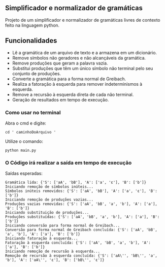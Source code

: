  ## Simplificador e normalizador de gramáticas 

Projeto de um simplificador e normalizador de gramáticas livres de contexto feito na linguagem python.


## Funcionalidades

- Lê a gramática de um arquivo de texto e a armazena em um dicionário.
- Remove símbolos não geradores e não alcançáveis da gramática.
- Remove produções que geram a palavra vazia.
- Substitui produções que têm um único símbolo não terminal pelo seu conjunto de produções.
- Converte a gramática para a forma normal de Greibach.
- Realiza a fatoração à esquerda para remover indeterminismos à esquerda.
- Remove a recursão à esquerda direta de cada não terminal.
- Geração de resultados em tempo de execução.
    
    
### Como usar no terminal

Abra o cmd e digite:

    cd ' caminhoDoArquivo '
    
Utilize o comando:
        
    python main.py
 

### O Código irá realizar a saída em tempo de execução

Saídas esperadas:
    
    Gramática lida: {'S': ['aA', 'bB'], 'A': ['a', 'ε'], 'B': ['b']}
    Iniciando remoção de símbolos inúteis...
    Símbolos inúteis removidos: {'S': ['aA', 'bB'], 'A': ['a', 'ε'], 'B': ['b']}
    Iniciando remoção de produções vazias...
    Produções vazias removidas: {'S': ['aA', 'bB', 'a', 'b'], 'A': ['a'], 'B': ['b']}
    Iniciando substituição de produções...
    Produções substituídas: {'S': ['aA', 'bB', 'a', 'b'], 'A': ['a'], 'B': ['b']}
    Iniciando conversão para forma normal de Greibach...
    Conversão para forma normal de Greibach concluída: {'S': ['aA', 'bB', 'a', 'b'], 'A': ['a'], 'B': ['b']}
    Iniciando fatoração à esquerda...
    Fatoração à esquerda concluída: {'S': ['aA', 'bB', 'a', 'b'], 'A': ['a'], 'B': ['b']}
    Iniciando remoção de recursão à esquerda...
    Remoção de recursão à esquerda concluída: {'S': ['aA\'', 'bB\'', 'a', 'b'], 'A': ['aA\'', 'ε'], 'B': ['bB\'', 'ε']}

    
